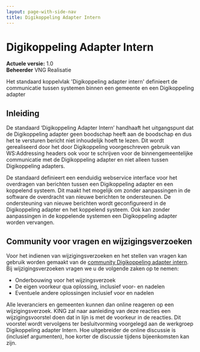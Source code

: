 ```yaml
---
layout: page-with-side-nav
title: Digikoppeling Adapter Intern
---
```

# Digikoppeling Adapter Intern

**Actuele versie:** 1.0  
**Beheerder**  VNG Realisatie<br/>

Het standaard koppelvlak 'Digikoppeling adapter intern' definieert de communicatie tussen systemen binnen een gemeente en een Digikoppeling adapter

## Inleiding
De standaard ‘Digikoppeling Adapter Intern’ handhaaft het uitgangspunt dat de Digikoppeling adapter geen boodschap heeft aan de boodschap en dus het te versturen bericht niet inhoudelijk hoeft te lezen. Dit wordt gerealiseerd door het door Digikoppeling voorgeschreven gebruik van WS:Addressing headers ook voor te schrijven voor de binnengemeentelijke communicatie met de Digikoppeling adapter en niet alleen tussen Digikoppeling adapters.

De standaard definieert een eenduidig webservice interface voor het overdragen van berichten tussen een Digikoppeling adapter en een koppelend systeem. Dit maakt het mogelijk om zonder aanpassingen in de software de overdracht van nieuwe berichten te ondersteunen. De ondersteuning van nieuwe berichten wordt geconfigureerd in de Digikoppeling adapter en het koppelend systeem. Ook kan zonder aanpassingen in de koppelende systemen een Digikoppeling adapter worden vervangen.

## Community voor vragen en wijzigingsverzoeken
Voor het indienen van wijzigingsverzoeken en het stellen van vragen kan gebruik worden gemaakt van de [community Digikoppeling adapter intern](https://github.com/VNG-Realisatie/StUF-Standaarden/labels/koppelvlak-dai). Bij wijzigingsverzoeken vragen we u de volgende zaken op te nemen:

* Onderbouwing voor het wijzingsverzoek
* De eigen voorkeur qua oplossing, inclusief voor- en nadelen
* Eventuele andere oplossingen inclusief voor en nadelen

Alle leveranciers en gemeenten kunnen dan online reageren op een wijzigingsverzoek. KING zal naar aanleiding van deze reacties een wijzigingsvoorstel doen dat in lijn is met de voorkeur in de reacties. Dit voorstel wordt vervolgens ter besluitvorming voorgelegd aan de werkgroep Digikoppeling adapter Intern. Hoe uitgebreider de online discussie is (inclusief argumenten), hoe korter de discussie tijdens bijeenkomsten kan zijn.
